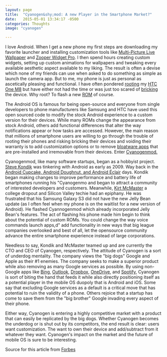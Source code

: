 ```yaml
---
layout: page
title:  "Cyanogen&shy;mod: A new Player in the Smartphone Market?"
date:   2015-05-01 13:34:17 -0500
categories: Thoughts
image: "cyanogen"

---
```

I love Android. When I get a new phone my first steps are downloading my favorite launcher and installing customization tools like [Multi-Picture Live Wallpaper](https://play.google.com/store/apps/details?id=org.tamanegi.wallpaper.multipicture&hl=en) and [Zooper Widget Pro](https://play.google.com/store/apps/details?id=org.zooper.zwpro&hl=en). I then spend hours creating custom widgets, setting up custom animations for wallpapers and tweaking every available aesthetic aspect available to my liking. The result is often a devise which none of my friends can use when asked to do something as simple as launch the camera app. But to me, my phone is just as personal as ascetically pleasing and functional. I have often pondered [rooting](https://en.wikipedia.org/wiki/Rooting_(Android_OS)) my [HTC One M8](http://www.cnet.com/products/htc-one-m8/) but have either not had the time or was just too scared of [bricking](https://en.wikipedia.org/wiki/Brick_(electronics)) the device. Why root? To flash a new [ROM](http://www.cnet.com/how-to/hack-your-android-like-a-pro-rooting-and-roms-explained/) of course.

The Android OS is famous for being open-source and everyone from single developers to phone manufacturers like Samsung and HTC have used this open sourced code to modify the stock Android experience to a custom version for their devices. While many ROMs change the appearance from stock Android, others add functional differences that alter the way notifications appear or how tasks are accessed. However, the main reason that millions of smartphone users are willing to go through the trouble of rooting their phones and risking bricking their devices and voiding their warranty is to add customization options or to remove [bloatware apps](http://whatisbloatware.com/) that are pre-installed and irremovable from their devices. Enter [Cyanogenmod.](http://www.cyanogenmod.org/)

Cyanogenmod, like many software startups, began as a hobbyist project. [Steve Kondik](https://www.linkedin.com/pub/steve-kondik/0/8a2/53) was tinkering with Android as early as 2009\. Way back in the [Android Cupcake, Android Doughnut, and Android Éclair](https://en.wikipedia.org/wiki/Android_version_history) days. Kondik began making changes to improve performance and battery life of smartphones running his "Cyanogenmo and began to attract a community of interested developers and customers. Meanwhile, [Kirt McMaster](https://www.linkedin.com/in/nvcbl) a college dropout and Silicon Valley techie had an epiphany. He was frustrated that his Samsung Galaxy S3 did not have the new Jelly Bean update (as I often feel when my phone is on the waitlist for a new version of Android). He flashed Cyannogenmod which already incorporated Jelly Bean's features. The act of flashing his phone made him begin to think about the potential of custom ROMs. You could change the way voice commands launch apps,d" add functionality in new ways that big league companies overlooked and best of all, let the opensource community advance the entire smartphone experience instead of large corporations.

Needless to say, Kondik and McMaster teamed up and are currently the CTO and CEO of Cyanogen, respectively. The attitude of Cyanogen is a sort of underdog mentality. The company views the "big dogs" Google and Apple as their #1 enemies. The company seeks to make a superior product while also removing as many Google services as possible. By using non-Google apps like [Bing](http://www.bing.com/), [Outlook](http://www.outlook.com), [Dropbox](http://www.dropbox.com), [OneDrive](http://www.onedrive.com), and [Spotify](http://www.spotify.com), Cyanogen is sort of biting the hand that feeds it while also directly positioning itself as a potential player in the mobile OS duopoly that is Android and iOS. Some say that excluding Google services as a default is a critical move that has potential to ruin the validity of a phone. Others rejoice that a startup has come to save them from the "big brother" Google invading every aspect of their phone.

Either way, Cyanogen is entering a highly competitive market with a product that can easily be replicated by the big dogs. Whether Cyanogen becomes the underdog or is shut out by its competitors, the end result is clear: users want customization. The want to own their device and add/subtract from it whatever they want. Cyanogen's impact on the market and the future of mobile OS is sure to be interesting.

Source for this article from [Forbes](http://www.forbes.com/sites/miguelhelft/2015/03/23/meet-cyanogen-the-startup-that-wants-to-steal-android-from-google-2/)
